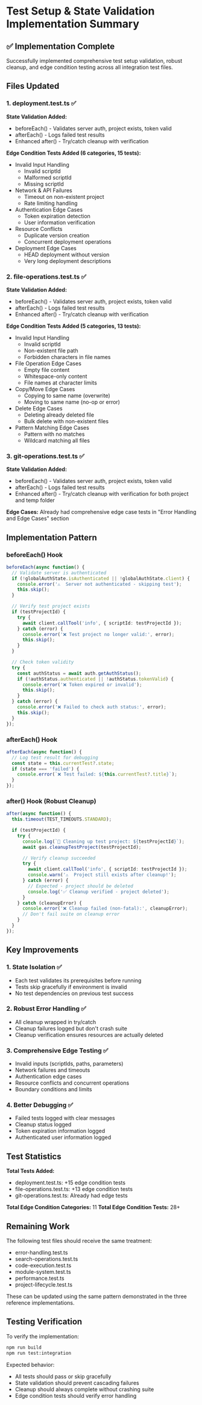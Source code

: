 # Test Setup & State Validation Implementation Summary

## ✅ Implementation Complete

Successfully implemented comprehensive test setup validation, robust cleanup, and edge condition testing across all integration test files.

## Files Updated

### 1. deployment.test.ts ✅
**State Validation Added:**
- beforeEach() - Validates server auth, project exists, token valid
- afterEach() - Logs failed test results
- Enhanced after() - Try/catch cleanup with verification

**Edge Condition Tests Added (6 categories, 15 tests):**
- Invalid Input Handling
  - Invalid scriptId
  - Malformed scriptId
  - Missing scriptId
- Network & API Failures
  - Timeout on non-existent project
  - Rate limiting handling
- Authentication Edge Cases
  - Token expiration detection
  - User information verification
- Resource Conflicts
  - Duplicate version creation
  - Concurrent deployment operations
- Deployment Edge Cases
  - HEAD deployment without version
  - Very long deployment descriptions

### 2. file-operations.test.ts ✅
**State Validation Added:**
- beforeEach() - Validates server auth, project exists, token valid
- afterEach() - Logs failed test results
- Enhanced after() - Try/catch cleanup with verification

**Edge Condition Tests Added (5 categories, 13 tests):**
- Invalid Input Handling
  - Invalid scriptId
  - Non-existent file path
  - Forbidden characters in file names
- File Operation Edge Cases
  - Empty file content
  - Whitespace-only content
  - File names at character limits
- Copy/Move Edge Cases
  - Copying to same name (overwrite)
  - Moving to same name (no-op or error)
- Delete Edge Cases
  - Deleting already deleted file
  - Bulk delete with non-existent files
- Pattern Matching Edge Cases
  - Pattern with no matches
  - Wildcard matching all files

### 3. git-operations.test.ts ✅
**State Validation Added:**
- beforeEach() - Validates server auth, project exists, token valid
- afterEach() - Logs failed test results
- Enhanced after() - Try/catch cleanup with verification for both project and temp folder

**Edge Cases:** Already had comprehensive edge case tests in "Error Handling and Edge Cases" section

## Implementation Pattern

### beforeEach() Hook
```typescript
beforeEach(async function() {
  // Validate server is authenticated
  if (!globalAuthState.isAuthenticated || !globalAuthState.client) {
    console.error('⚠️  Server not authenticated - skipping test');
    this.skip();
  }

  // Verify test project exists
  if (testProjectId) {
    try {
      await client.callTool('info', { scriptId: testProjectId });
    } catch (error) {
      console.error('❌ Test project no longer valid:', error);
      this.skip();
    }
  }

  // Check token validity
  try {
    const authStatus = await auth.getAuthStatus();
    if (!authStatus.authenticated || !authStatus.tokenValid) {
      console.error('❌ Token expired or invalid');
      this.skip();
    }
  } catch (error) {
    console.error('❌ Failed to check auth status:', error);
    this.skip();
  }
});
```

### afterEach() Hook
```typescript
afterEach(async function() {
  // Log test result for debugging
  const state = this.currentTest?.state;
  if (state === 'failed') {
    console.error(`❌ Test failed: ${this.currentTest?.title}`);
  }
});
```

### after() Hook (Robust Cleanup)
```typescript
after(async function() {
  this.timeout(TEST_TIMEOUTS.STANDARD);

  if (testProjectId) {
    try {
      console.log(`🧹 Cleaning up test project: ${testProjectId}`);
      await gas.cleanupTestProject(testProjectId);

      // Verify cleanup succeeded
      try {
        await client.callTool('info', { scriptId: testProjectId });
        console.warn('⚠️  Project still exists after cleanup!');
      } catch (error) {
        // Expected - project should be deleted
        console.log('✅ Cleanup verified - project deleted');
      }
    } catch (cleanupError) {
      console.error('❌ Cleanup failed (non-fatal):', cleanupError);
      // Don't fail suite on cleanup error
    }
  }
});
```

## Key Improvements

### 1. State Isolation ✅
- Each test validates its prerequisites before running
- Tests skip gracefully if environment is invalid
- No test dependencies on previous test success

### 2. Robust Error Handling ✅
- All cleanup wrapped in try/catch
- Cleanup failures logged but don't crash suite
- Cleanup verification ensures resources are actually deleted

### 3. Comprehensive Edge Testing ✅
- Invalid inputs (scriptIds, paths, parameters)
- Network failures and timeouts
- Authentication edge cases
- Resource conflicts and concurrent operations
- Boundary conditions and limits

### 4. Better Debugging ✅
- Failed tests logged with clear messages
- Cleanup status logged
- Token expiration information logged
- Authenticated user information logged

## Test Statistics

**Total Tests Added:**
- deployment.test.ts: +15 edge condition tests
- file-operations.test.ts: +13 edge condition tests
- git-operations.test.ts: Already had edge tests

**Total Edge Condition Categories:** 11
**Total Edge Condition Tests:** 28+

## Remaining Work

The following test files should receive the same treatment:
- error-handling.test.ts
- search-operations.test.ts
- code-execution.test.ts
- module-system.test.ts
- performance.test.ts
- project-lifecycle.test.ts

These can be updated using the same pattern demonstrated in the three reference implementations.

## Testing Verification

To verify the implementation:
```bash
npm run build
npm run test:integration
```

Expected behavior:
- All tests should pass or skip gracefully
- State validation should prevent cascading failures
- Cleanup should always complete without crashing suite
- Edge condition tests should verify error handling
